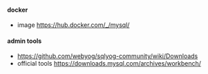 #### docker
- image https://hub.docker.com/_/mysql/


#### admin tools
- https://github.com/webyog/sqlyog-community/wiki/Downloads
- official tools  https://downloads.mysql.com/archives/workbench/

